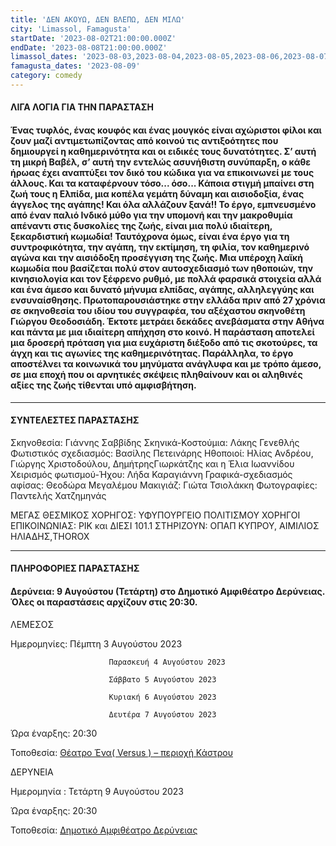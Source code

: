 ```yaml
---
title: 'ΔΕΝ ΑΚΟΥΩ, ΔΕΝ ΒΛΕΠΩ, ΔΕΝ ΜΙΛΩ'
city: 'Limassol, Famagusta'
startDate: '2023-08-02T21:00:00.000Z'
endDate: '2023-08-08T21:00:00.000Z'
limassol_dates: '2023-08-03,2023-08-04,2023-08-05,2023-08-06,2023-08-07'
famagusta_dates: '2023-08-09'
category: comedy
---
```


#### **ΛΙΓΑ ΛΟΓΙΑ ΓΙΑ ΤΗΝ ΠΑΡΑΣΤΑΣΗ**

#### &#xA;Ένας τυφλός,	ένας κουφός	και ένας μουγκός είναι αχώριστοι φίλοι και ζουν μαζί αντιμετωπίζοντας από κοινού	τις αντιξοότητες	που δημιουργεί	η καθημερινότητα	και οι&#xA;ειδικές	τους δυνατότητες.	Σ’ αυτή τη μικρή Βαβέλ,	σ’ αυτή την εντελώς	ασυνήθιστη	συνύπαρξη,	ο κάθε ήρωας	έχει αναπτύξει	τον δικό του κώδικα	για να επικοινωνεί	με τους άλλους.	Και τα καταφέρνουν	τόσο...	όσο... Κάποια	στιγμή	μπαίνει	στη ζωή τους η&#xA;Ελπίδα, μια κοπέλα γεμάτη δύναμη και αισιοδοξία, ένας άγγελος της&#xA;αγάπης! Και όλα αλλάζουν ξανά!!&#xA;Το έργο, εμπνευσμένο από έναν παλιό Ινδικό μύθο για την υπομονή και&#xA;την μακροθυμία	απέναντι	στις δυσκολίες	της ζωής, είναι μια	πολύ&#xA;ιδιαίτερη, ξεκαρδιστική κωμωδία! Ταυτόχρονα όμως, είναι ένα έργο&#xA;για τη συντροφικότητα,	την αγάπη,	την εκτίμηση,	τη φιλία, τον&#xA;καθημερινό αγώνα και την αισιόδοξη προσέγγιση της ζωής.&#xA;Μια υπέροχη λαϊκή κωμωδία που βασίζεται πολύ στον αυτοσχεδιασμό&#xA;των ηθοποιών,	την κινησιολογία	και τον ξέφρενο	ρυθμό,	με πολλά&#xA;φαρσικά	στοιχεία	αλλά και ένα άμεσο και δυνατό	μήνυμα	ελπίδας,&#xA;αγάπης, αλληλεγγύης και ενσυναίσθησης.&#xA;Πρωτοπαρουσιάστηκε στην ελλάδα πριν από 27 χρόνια σε σκηνοθεσία&#xA;του ιδίου του συγγραφέα,	του αξέχαστου	σκηνοθέτη	Γιώργου Θεοδοσιάδη.	Έκτοτε	μετράει	δεκάδες	ανεβάσματα	στην Αθήνα και&#xA;πάντα με μια ιδιαίτερη απήχηση στο κοινό. Η παράσταση αποτελεί μια&#xA;δροσερή πρόταση για μια ευχάριστη διέξοδο από τις σκοτούρες, τα&#xA;άγχη και τις αγωνίες	της καθημερινότητας.	Παράλληλα, το έργο&#xA;αποστέλνει τα κοινωνικά του μηνύματα ανάγλυφα και με τρόπο άμεσο,&#xA;σε μια εποχή που οι αρνητικές σκέψεις πληθαίνουν και οι αληθινές&#xA;αξίες της ζωής τίθενται υπό αμφισβήτηση.

***

#### ΣΥΝΤΕΛΕΣΤΕΣ ΠΑΡΑΣΤΑΣΗΣ

Σκηνοθεσία: Γιάννης Σαββίδης
Σκηνικά-Κοστούμια: Λάκης Γενεθλής
Φωτιστικός σχεδιασμός: Βασίλης Πετεινάρης
Ηθοποιοί: Ηλίας Ανδρέου, Γιώργης Χριστοδούλου, ΔημήτρηςΓιωρκάτζης και η Έλια Ιωαννίδου
Χειρισμός φωτισμού-Ήχου: Λήδα Καραγιάννη
Γραφικά-σχεδιασμός αφίσας: Θεοδώρα Μεγαλέμου
Μακιγιάζ: Γιώτα Τσιολάκκη
Φωτογραφίες: Παντελής Χατζημηνάς


ΜΕΓΑΣ ΘΕΣΜΙΚΟΣ ΧΟΡΗΓΟΣ: ΥΦΥΠΟΥΡΓΕΙΟ ΠΟΛΙΤΙΣΜΟΥ
ΧΟΡΗΓΟΙ ΕΠΙΚΟΙΝΩΝΙΑΣ: ΡΙΚ και ΔΙΕΣΙ 101.1
ΣΤΗΡΙΖΟΥΝ: ΟΠΑΠ ΚΥΠΡΟΥ, ΑΙΜΙΛΙΟΣ ΗΛΙΑΔΗΣ,THOROX

***

#### ΠΛΗΡΟΦΟΡΙΕΣ ΠΑΡΑΣΤΑΣΗΣ

#### &#xA;Δερύνεια: 9 Αυγούστου (Τετάρτη) στο Δημοτικό Αμφιθέατρο&#xA;Δερύνειας.&#xA;Όλες οι παραστάσεις αρχίζουν στις 20:30.

ΛΕΜΕΣΟΣ

Ημερομηνίες:  Πέμπτη 3 Αυγούστου 2023

                          Παρασκευή 4 Αυγούστου 2023

                          Σάββατο 5 Αυγούστου 2023

                          Κυριακή 6 Αυγούστου 2023

                          Δευτέρα 7 Αυγούστου 2023

Ώρα έναρξης: 20:30

Τοποθεσία: [Θέατρο Ένα( Versus ) – περιοχή Κάστρου](?#map)

ΔΕΡΥΝΕΙΑ

Ημερομηνία :   Τετάρτη 9 Αυγούστου 2023                 

Ώρα έναρξης: 20:30

Τοποθεσία: [Δημοτικό Αμφιθέατρο Δερύνειας](?#map)
